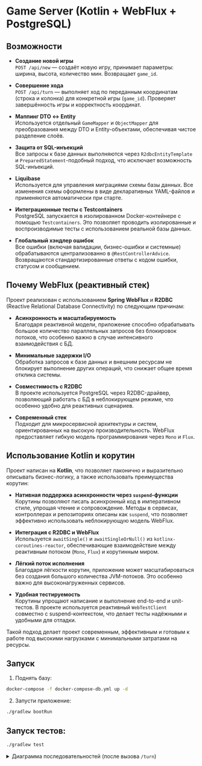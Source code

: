 # Game Server (Kotlin + WebFlux + PostgreSQL)

## Возможности

- **Создание новой игры**  
  `POST /api/new` — создаёт новую игру, принимает параметры: ширина, высота, количество мин. Возвращает `game_id`.

- **Совершение хода**  
  `POST /api/turn` — выполняет ход по переданным координатам (строка и колонка) для конкретной игры (`game_id`). Проверяет завершённость игры и корректность координат.

- **Маппинг DTO ↔ Entity**  
  Используется отдельный `GameMapper` и `ObjectMapper` для преобразования между DTO и Entity-объектами, обеспечивая чистое разделение слоёв.

- **Защита от SQL-инъекций**  
  Все запросы к базе данных выполняются через `R2dbcEntityTemplate` и `PreparedStatement`-подобный подход, что исключает возможность SQL-инъекций.

- **Liquibase**  
  Используется для управления миграциями схемы базы данных. Все изменения схемы оформлены в виде декларативных YAML-файлов и применяются автоматически при старте.

- **Интеграционные тесты с Testcontainers**  
  PostgreSQL запускается в изолированном Docker-контейнере с помощью `Testcontainers`. Это позволяет проводить изолированные и воспроизводимые тесты с использованием реальной базы данных.

- **Глобальный хэндлер ошибок**  
  Все ошибки (включая валидации, бизнес-ошибки и системные) обрабатываются централизованно в `@RestControllerAdvice`. Возвращаются стандартизированные ответы с кодом ошибки, статусом и сообщением.

## Почему WebFlux (реактивный стек)

Проект реализован с использованием **Spring WebFlux** и **R2DBC** (Reactive Relational Database Connectivity) по следующим причинам:

- **Асинхронность и масштабируемость**  
  Благодаря реактивной модели, приложение способно обрабатывать большое количество параллельных запросов без блокировок потоков, что особенно важно в случае интенсивного взаимодействия с БД.

- **Минимальные задержки I/O**  
  Обработка запросов к базе данных и внешним ресурсам не блокирует выполнение других операций, что снижает общее время отклика системы.

- **Совместимость с R2DBC**  
  В проекте используется PostgreSQL через R2DBC-драйвер, позволяющий работать с БД в неблокирующем режиме, что особенно удобно для реактивных сценариев.

- **Современный стек**  
  Подходит для микросервисной архитектуры и систем, ориентированных на высокую производительность. WebFlux предоставляет гибкую модель программирования через `Mono` и `Flux`.

## Использование Kotlin и корутин

Проект написан на **Kotlin**, что позволяет лаконично и выразительно описывать бизнес-логику, а также использовать преимущества корутин:

- **Нативная поддержка асинхронности через `suspend`-функции**  
  Корутины позволяют писать асинхронный код в императивном стиле, упрощая чтение и сопровождение. Методы в сервисах, контроллерах и репозиториях описаны как `suspend`, что позволяет эффективно использовать неблокирующую модель WebFlux.

- **Интеграция с R2DBC и WebFlux**  
  Используется `awaitSingle()` и `awaitSingleOrNull()` из `kotlinx-coroutines-reactor`, обеспечивающие взаимодействие между реактивным потоком (`Mono`, `Flux`) и корутинным миром.

- **Лёгкий поток исполнения**  
  Благодаря лёгкости корутин, приложение может масштабироваться без создания большого количества JVM-потоков. Это особенно важно для высоконагруженных сервисов.

- **Удобная тестируемость**  
  Корутины упрощают написание и выполнение end-to-end и unit-тестов. В проекте используется реактивный `WebTestClient` совместно с suspend-контекстом, что делает тесты надёжными и удобными для отладки.

Такой подход делает проект современным, эффективным и готовым к работе под высокими нагрузками с минимальными затратами на ресурсы.


## Запуск
1. Поднять базу:
```bash
docker-compose -f docker-compose-db.yml up -d
```
2. Запусти приложение:
```bash
./gradlew bootRun
```

## Запуск тестов:
```bash
./gradlew test
```

<details>
<summary>Диаграмма последовательностей (после вызова <code>/turn</code>)</summary>

```mermaid
sequenceDiagram
    participant Client
    participant Controller
    participant Service
    participant Repository

    Client->>Controller: POST /new (width, height, mines_count)
    Controller->>Service: newGame(request)
    Service->>Repository: save(new GameEntity)
    Repository-->>Service: GameEntity
    Service-->>Controller: GameInfoResponse
    Controller-->>Client: GameInfoResponse

    Client->>Controller: POST /turn (gameId, row, col)
    Controller->>Service: turn(request)
    Service->>Repository: findById(gameId)
    Repository-->>Service: GameEntity
    Service->>Service: updateField()
    Service->>Repository: update(updatedEntity)
    Repository-->>Service: GameEntity
    Service-->>Controller: GameInfoResponse
    Controller-->>Client: GameInfoResponse
```
</details>
